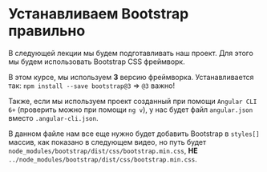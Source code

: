 # Устанавливаем Bootstrap правильно

В следующей лекции мы будем подготавливать наш проект. Для этого мы будем использовать Bootstrap CSS фреймворк.

В этом курсе, мы используем **3** версию фреймворка. Устанавливается так: `npm install --save bootstrap@3` => `@3` важно!

Также, если мы используем проект созданный при помощи `Angular CLI 6+` (проверить можно при помощи `ng v`), у нас будет
файл `angular.json` вместо `.angular-cli.json`.

В данном файле нам все еще нужно будет добавить Bootstrap в `styles[]` массив, как показано в следующем видео, но путь
будет `node_modules/bootstrap/dist/css/bootstrap.min.css`, **НЕ** `../node_modules/bootstrap/dist/css/bootstrap.min.css`.
